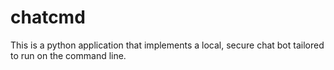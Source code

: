 # chatcmd
This is a python application that implements a local, secure chat bot tailored to run on the command line.
